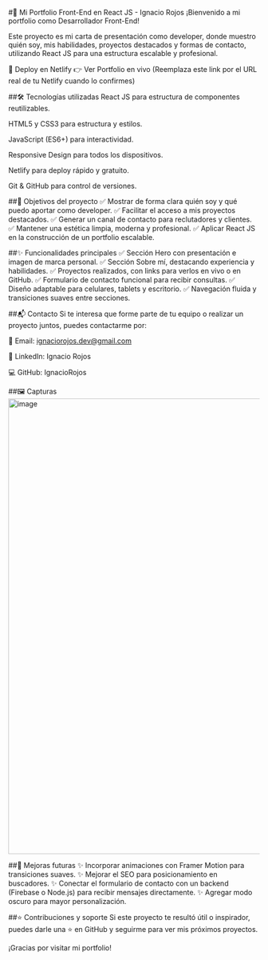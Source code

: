 #🌟 Mi Portfolio Front-End en React JS - Ignacio Rojos
¡Bienvenido a mi portfolio como Desarrollador Front-End!

Este proyecto es mi carta de presentación como developer, donde muestro quién soy, mis habilidades, proyectos destacados y formas de contacto, utilizando React JS para una estructura escalable y profesional.

🚀 Deploy en Netlify
👉 Ver Portfolio en vivo
(Reemplaza este link por el URL real de tu Netlify cuando lo confirmes)

##🛠️ Tecnologías utilizadas
React JS para estructura de componentes reutilizables.

HTML5 y CSS3 para estructura y estilos.

JavaScript (ES6+) para interactividad.

Responsive Design para todos los dispositivos.

Netlify para deploy rápido y gratuito.

Git & GitHub para control de versiones.

##🎯 Objetivos del proyecto
✅ Mostrar de forma clara quién soy y qué puedo aportar como developer.
✅ Facilitar el acceso a mis proyectos destacados.
✅ Generar un canal de contacto para reclutadores y clientes.
✅ Mantener una estética limpia, moderna y profesional.
✅ Aplicar React JS en la construcción de un portfolio escalable.

##✨ Funcionalidades principales
✅ Sección Hero con presentación e imagen de marca personal.
✅ Sección Sobre mí, destacando experiencia y habilidades.
✅ Proyectos realizados, con links para verlos en vivo o en GitHub.
✅ Formulario de contacto funcional para recibir consultas.
✅ Diseño adaptable para celulares, tablets y escritorio.
✅ Navegación fluida y transiciones suaves entre secciones.

##📬 Contacto
Si te interesa que forme parte de tu equipo o realizar un proyecto juntos, puedes contactarme por:

📧 Email: ignaciorojos.dev@gmail.com

💼 LinkedIn: Ignacio Rojos

💻 GitHub: IgnacioRojos

##🖼️ Capturas
<img width="1919" height="911" alt="image" src="https://github.com/user-attachments/assets/b47d92a1-6870-46dd-893a-903a22a8080c" />


##🔮 Mejoras futuras
✨ Incorporar animaciones con Framer Motion para transiciones suaves.
✨ Mejorar el SEO para posicionamiento en buscadores.
✨ Conectar el formulario de contacto con un backend (Firebase o Node.js) para recibir mensajes directamente.
✨ Agregar modo oscuro para mayor personalización.

##⭐ Contribuciones y soporte
Si este proyecto te resultó útil o inspirador, puedes darle una ⭐ en GitHub y seguirme para ver mis próximos proyectos.

¡Gracias por visitar mi portfolio!

